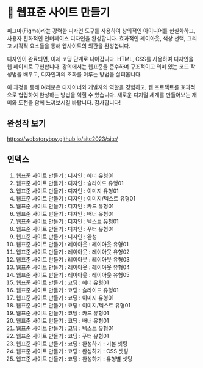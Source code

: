 # 🥹 웹표준 사이트 만들기

피그마(Figma)라는 강력한 디자인 도구를 사용하여 창의적인 아이디어를 현실화하고, 
사용자 친화적인 인터페이스 디자인을 완성합니다. 
효과적인 레이아웃, 색상 선택, 그리고 시각적 요소들을 통해 웹사이트의 외관을 완성합니다.

디자인이 완료되면, 이제 코딩 단계로 나아갑니다. 
HTML, CSS를 사용하여 디자인을 웹 페이지로 구현합니다. 
강의에서는 웹표준을 준수하며 구조적이고 의미 있는 코드 작성법을 배우고, 
디자인과의 조화를 이루는 방법을 살펴봅니다.

이 과정을 통해 여러분은 디자이너와 개발자의 역할을 경험하고, 
웹 프로젝트를 효과적으로 협업하여 완성하는 방법을 익힐 수 있습니다. 
새로운 디지털 세계를 만들어보는 재미와 도전을 함께 느껴보시길 바랍니다. 
감사합니다!

## 완성작 보기
https://webstoryboy.github.io/site2023/site/


## 인덱스
1. 웹표준 사이트 만들기 : 디자인 : 헤더 유형01
2. 웹표준 사이트 만들기 : 디자인 : 슬라이드 유형01
3. 웹표준 사이트 만들기 : 디자인 : 이미지 유형01
4. 웹표준 사이트 만들기 : 디자인 : 이미지/텍스트 유형01
5. 웹표준 사이트 만들기 : 디자인 : 카드 유형01
6. 웹표준 사이트 만들기 : 디자인 : 배너 유형01
7. 웹표준 사이트 만들기 : 디자인 : 텍스트 유형01
8. 웹표준 사이트 만들기 : 디자인 : 푸터 유형01 
9. 웹표준 사이트 만들기 : 디자인 : 완성
10. 웹표준 사이트 만들기 : 레이아웃 : 레이아웃 유형01
11. 웹표준 사이트 만들기 : 레이아웃 : 레이아웃 유형02
12. 웹표준 사이트 만들기 : 레이아웃 : 레이아웃 유형03
13. 웹표준 사이트 만들기 : 레이아웃 : 레이아웃 유형04
14. 웹표준 사이트 만들기 : 레이아웃 : 레이아웃 유형05
15. 웹표준 사이트 만들기 : 코딩 : 헤더 유형01
16. 웹표준 사이트 만들기 : 코딩 : 슬라이드 유형01
17. 웹표준 사이트 만들기 : 코딩 : 이미지 유형01
18. 웹표준 사이트 만들기 : 코딩 : 이미지/텍스트 유형01
19. 웹표준 사이트 만들기 : 코딩 : 카드 유형01
20. 웹표준 사이트 만들기 : 코딩 : 배너 유형01
21. 웹표준 사이트 만들기 : 코딩 : 텍스트 유형01
22. 웹표준 사이트 만들기 : 코딩 : 푸터 유형01 
23. 웹표준 사이트 만들기 : 코딩 : 완성하기 : 기본 셋팅
24. 웹표준 사이트 만들기 : 코딩 : 완성하기 : CSS 셋팅
25. 웹표준 사이트 만들기 : 코딩 : 완성하기 : 유형별 셋팅
